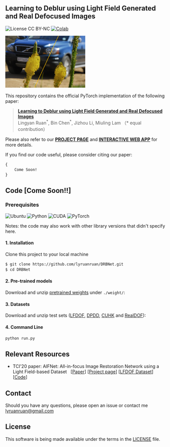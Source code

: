 ## Learning to Deblur using Light Field Generated and Real Defocused Images

![License CC BY-NC](https://img.shields.io/badge/license-GNU_AGPv3-green.svg?style=flat)
[![Colab](https://colab.research.google.com/assets/colab-badge.svg)](https://colab.research.google.com/drive/1Jvfbn8HnWAmgTKFpU8fW56wXSbe1S2QI?usp=sharing)

<img src="./assets/teaser.png" width="50%" alt="teaser figure">

This repository contains the official PyTorch implementation of the following paper:

> **[Learning to Deblur using Light Field Generated and Real Defocused Images](placeholder)**<br>
> Lingyan Ruan<sup>\*</sup>, Bin Chen<sup>\*</sup>, Jizhou Li, Miuling Lam （\* equal contribution）

Please also refer to our **[PROJECT PAGE](https://XI5TAU4HRB3HSAKW.anvil.app/FJJ5EACSBF63RE7RQL2K6ZDZ)** and **[INTERACTIVE WEB APP](https://XI5TAU4HRB3HSAKW.anvil.app/FJJ5EACSBF63RE7RQL2K6ZDZ)** for more details.

If you find our code useful, please consider citing our paper:

```
{
    Come Soon!
}
```

## Code [Come Soon!!]

### Prerequisites

![Ubuntu](https://img.shields.io/badge/Ubuntu-16.0.4%20&%2018.0.4-blue.svg?style=plastic)
![Python](https://img.shields.io/badge/Python-3.8.8-green.svg?style=plastic)
![CUDA](https://img.shields.io/badge/CUDA-10.2%20-green.svg?style=plastic)
![PyTorch](https://img.shields.io/badge/PyTorch-1.8.0-green.svg?style=plastic)

Notes: the code may also work with other library versions that didn't specify here.

#### 1. Installation

Clone this project to your local machine

```bash
$ git clone https://github.com/lyruanruan/DRBNet.git
$ cd DRBNet
```

#### 2. Pre-trained models

Download and unzip [pretrained weights](https://drive.google.com/drive/folders/1VC-eiqNLWcawa5mn3wqwipHbhKRuYz9h?usp=sharing) under `./weight/`:

#### 3. Datasets

Download and unzip test sets ([LFDOF](https://sweb.cityu.edu.hk/miullam/AIFNET/), [DPDD](https://github.com/Abdullah-Abuolaim/defocus-deblurring-dual-pixel), [CUHK](http://www.cse.cuhk.edu.hk/~leojia/projects/dblurdetect/dataset.html) and [RealDOF](https://www.dropbox.com/s/arox1aixvg67fw5/RealDOF.zip?dl=1)):

#### 4. Command Line

```shell
python run.py
```

## Relevant Resources

- TCI'20 paper: AIFNet: All-in-focus Image Restoration Network using a Light Field-based Dataset &nbsp; [[Paper](https://ieeexplore.ieee.org/document/9466450)] [[Project page](https://sweb.cityu.edu.hk/miullam/AIFNET/)] [[LFDOF Dataset](https://sweb.cityu.edu.hk/miullam/AIFNET/)] [[Code](https://github.com/binorchen/AIFNET)]

## Contact

Should you have any questions, please open an issue or contact me [lyruanruan@gmail.com](mailto:lyruanruan@gmail.com)

## License

This software is being made available under the terms in the [LICENSE](LICENSE) file.
